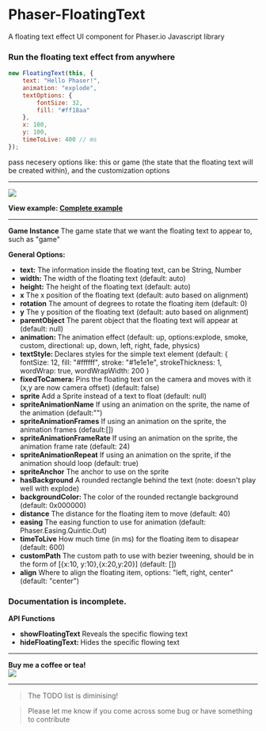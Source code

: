 
# Phaser-FloatingText
A floating text effect UI component for Phaser.io Javascript library

<h3>Run the floating text effect from anywhere</h3>

```javascript
new FloatingText(this, {
    text: "Hello Phaser!",
    animation: "explode",
    textOptions: {
        fontSize: 32,
        fill: "#ff18aa"
    },
    x: 100,
    y: 100,
    timeToLive: 400 // ms
});
```
pass necesery options like: this or game (the state that the floating text will be created within), and the customization options

<hr>

<img src="https://netgfx.com/trunk/randomPICS/ezgif.com-3ca0540923_zpsjqrkmldq.gif"/>

<strong>View example: <a href="http://www.netgfx.com/trunk/games/tools/phaser-floatingtext">Complete example</a></strong>

  <hr>

<strong>Game Instance</strong>
The game state that we want the floating text to appear to, such as "game"

<strong>General Options:</strong>

<ul>
    <li><strong>text:</strong> The information inside the floating text, can be String, Number</li>
    <li><strong>width:</strong> The width of the floating text (default: auto)</li>
  <li><strong>height:</strong> The height of the floating text (default: auto)</li>
  <li><strong>x</strong> The x position of the floating text (default: auto based on alignment)</li>
  <li><strong>rotation</strong> The amount of degrees to rotate the floating item (default: 0)</li>
    <li><strong>y</strong> The y position of the floating text (default: auto based on alignment)</li>
    <li><strong>parentObject</strong> The parent object that the floating text will appear at (default: null)</li>
    <li><strong>animation: </strong> The animation effect (default: up, options:explode, smoke, custom, directional: up, down, left, right, fade, physics)</li>
    <li><strong>textStyle: </strong> Declares styles for the simple text element (default: {
            fontSize: 12,
            fill: "#ffffff",
            stroke: "#1e1e1e",
            strokeThickness: 1,
            wordWrap: true,
            wordWrapWidth: 200
        }</li>
    <li><strong>fixedToCamera: </strong> Pins the floating text on the camera and moves with it (x,y are now camera offset) (default: false)</li>
    <li><strong>sprite</strong> Add a Sprite instead of a text to float (default: null)</li>
    <li><strong>spriteAnimationName</strong> If using an animation on the sprite, the name of the animation (default:"")</li>
    <li><strong>spriteAnimationFrames</strong> If using an animation on the sprite, the animation frames (default:[])</li>
    <li><strong>spriteAnimationFrameRate</strong> If using an animation on the sprite, the animation frame rate (default: 24)</li>
    <li><strong>spriteAnimationRepeat</strong> If using an animation on the sprite, if the animation should loop (default: true)</li>
    <li><strong>spriteAnchor</strong> The anchor to use on the sprite</li>
    <li><strong>hasBackground</strong> A rounded rectangle behind the text (note: doesn't play well with explode)</li>
    <li><strong>backgroundColor: </strong> The color of the rounded rectangle background (default: 0x000000)</li>
    <li><strong>distance</strong> The distance for the floating item to move (default: 40)</li>
    <li><strong>easing</strong> The easing function to use for animation (default: Phaser.Easing.Quintic.Out)</li>
    <li><strong>timeToLive</strong> How much time (in ms) for the floating item to disapear (default: 600)</li>
    <li><strong>customPath</strong> The custom path to use with bezier tweening, should be in the form of [{x:10, y:10},{x:20,y:20}] (default: [])</li>
    <li><strong>align</strong> Where to align the floating item, options: "left, right, center" (default: "center")</li>
</ul>

### Documentation is incomplete.

<strong>API Functions</strong>

<ul>
    <li><strong>showFloatingText</strong> Reveals the specific flowing text</li>
    <li><strong>hideFloatingText: </strong> Hides the specific flowing text</li>
</ul>

<i>
</i>

<hr>

<strong>Buy me a coffee or tea!</strong> <br>
<a href="https://www.paypal.com/cgi-bin/webscr?cmd=_donations&business=JCFPKZJ7Y23JJ&lc=GR&item_name=NetGfx%2ecom&currency_code=EUR&bn=PP%2dDonationsBF%3abtn_donate_SM%2egif%3aNonHosted"><img src="https://www.paypalobjects.com/webstatic/en_US/btn/btn_donate_92x26.png"/></a>


<hr>

>The TODO list is diminising!

>Please let me know if you come across some bug or have something to contribute
